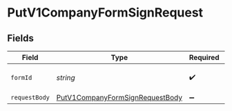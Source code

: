 # PutV1CompanyFormSignRequest


## Fields

| Field                                                                                         | Type                                                                                          | Required                                                                                      | Description                                                                                   |
| --------------------------------------------------------------------------------------------- | --------------------------------------------------------------------------------------------- | --------------------------------------------------------------------------------------------- | --------------------------------------------------------------------------------------------- |
| `formId`                                                                                      | *string*                                                                                      | :heavy_check_mark:                                                                            | The ID or UUID of the form                                                                    |
| `requestBody`                                                                                 | [PutV1CompanyFormSignRequestBody](../../models/operations/putv1companyformsignrequestbody.md) | :heavy_minus_sign:                                                                            | N/A                                                                                           |